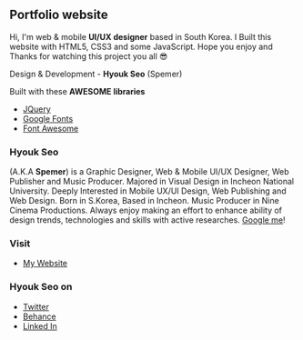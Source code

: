 ## Portfolio website  
Hi, I'm web & mobile __UI/UX designer__ based in South Korea. I Built this website with HTML5, CSS3 and some JavaScript. Hope you enjoy and Thanks for watching this project you all 😎  
  
Design & Development - __Hyouk Seo__ (Spemer)  
  
Built with these __AWESOME libraries__
* [JQuery][jquery]
* [Google Fonts][googlefonts]
* [Font Awesome][fontawesome]  
  
### Hyouk Seo  
(A.K.A __Spemer__) is a Graphic Designer, Web & Mobile UI/UX Designer, Web Publisher and Music Producer. Majored in Visual Design in Incheon National University. Deeply Interested in Mobile UX/UI Design, Web Publishing and Web Design. Born in S.Korea, Based in Incheon. Music Producer in Nine Cinema Productions. Always enjoy making an effort to enhance ability of design trends, technologies and skills with active researches. [Google me][googleme]!  
  
### Visit  
* [My Website][spemer]  
  
### Hyouk Seo on  
* [Twitter][twitter]
* [Behance][behance]
* [Linked In][linkedin]  



[spemer]: https://spemer.com/
[jquery]: https://jquery.com/
[fontawesome]: http://fontawesome.io/
[googlefonts]: https://fonts.google.com/
[googleme]: https://www.google.co.kr/?gfe_rd=cr&ei=2KVsWaTjKrHz8AfP1qz4Bw&gws_rd=ssl#q=spemer

[twitter]: https://twitter.com/OfficialSpemer
[behance]: https://behance.net/spemer
[linkedin]: https://www.linkedin.com/in/hyouk-seo-0b6801122/